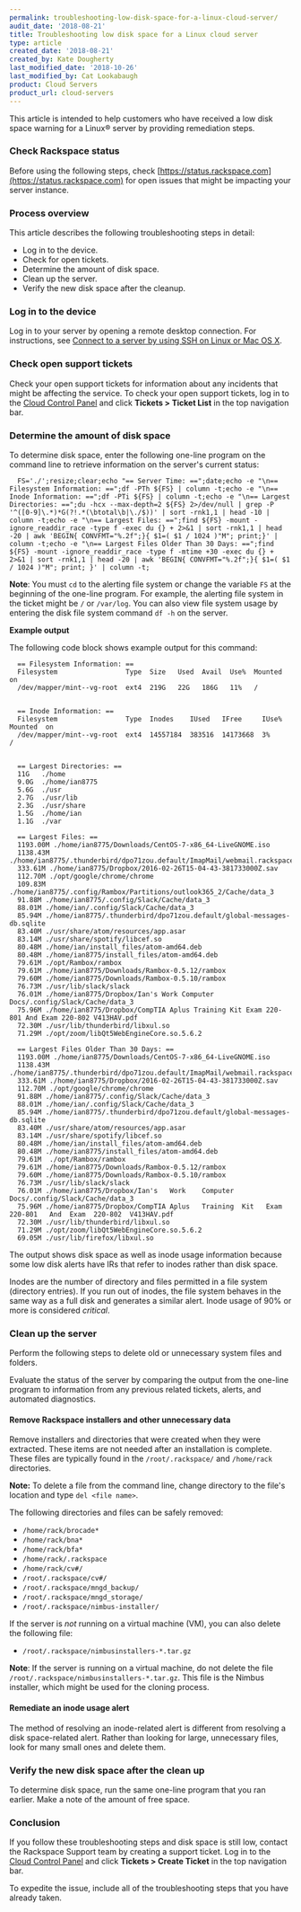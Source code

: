 ```yaml
---
permalink: troubleshooting-low-disk-space-for-a-linux-cloud-server/
audit_date: '2018-08-21'
title: Troubleshooting low disk space for a Linux cloud server
type: article
created_date: '2018-08-21'
created_by: Kate Dougherty
last_modified_date: '2018-10-26'
last_modified_by: Cat Lookabaugh
product: Cloud Servers
product_url: cloud-servers
---
```


 This article is intended to help customers who have received a low disk space
 warning for a Linux&reg; server by providing remediation steps.

### Check Rackspace status

Before using the following steps, check
[https://status.rackspace.com](https://status.rackspace.com) for open issues
that might be impacting your server instance.

### Process overview

This article describes the following troubleshooting steps in detail:

- Log in to the device.
- Check for open tickets.
- Determine the amount of disk space.
- Clean up the server.
- Verify the new disk space after the cleanup.

### Log in to the device

Log in to your server by opening a remote desktop connection. For instructions,
see [Connect to a server by using SSH on Linux or Mac OS
X](/how-to/connecting-to-a-server-using-ssh-on-linux-or-mac-os/).

### Check open support tickets

Check your open support tickets for information about any incidents that might
be affecting the service. To check your open support tickets, log in to the
[Cloud Control Panel](https://login.rackspace.com/) and click **Tickets >
Ticket List** in the top navigation bar.

### Determine the amount of disk space

To determine disk space, enter the following one-line program on the command
line to retrieve information on the server's current status:

      FS='./';resize;clear;echo "== Server Time: ==";date;echo -e "\n== Filesystem Information: ==";df -PTh ${FS} | column -t;echo -e "\n== Inode Information: ==";df -PTi ${FS} | column -t;echo -e "\n== Largest Directories: ==";du -hcx --max-depth=2 ${FS} 2>/dev/null | grep -P '^([0-9]\.*)*G(?!.*(\btotal\b|\./$))' | sort -rnk1,1 | head -10 | column -t;echo -e "\n== Largest Files: ==";find ${FS} -mount -ignore_readdir_race -type f -exec du {} + 2>&1 | sort -rnk1,1 | head -20 | awk 'BEGIN{ CONVFMT="%.2f";}{ $1=( $1 / 1024 )"M"; print;}' | column -t;echo -e "\n== Largest Files Older Than 30 Days: ==";find ${FS} -mount -ignore_readdir_race -type f -mtime +30 -exec du {} + 2>&1 | sort -rnk1,1 | head -20 | awk 'BEGIN{ CONVFMT="%.2f";}{ $1=( $1 / 1024 )"M"; print; }' | column -t;

**Note**: You must `cd` to the alerting file system or change the variable
`FS` at the beginning of the one-line program. For example, the alerting file
system in the ticket might be `/` or `/var/log`. You can also view file system
usage by entering the disk file system command `df -h` on the server.

**Example output**

The following code block shows example output for this command:

      == Filesystem Information: ==
      Filesystem                 Type  Size   Used  Avail  Use%  Mounted on
      /dev/mapper/mint--vg-root  ext4  219G   22G   186G   11%   /


      == Inode Information: ==
      Filesystem                 Type  Inodes    IUsed   IFree     IUse%  Mounted  on
      /dev/mapper/mint--vg-root  ext4  14557184  383516  14173668  3%     /


      == Largest Directories: ==
      11G   ./home
      9.0G  ./home/ian8775
      5.6G  ./usr
      2.7G  ./usr/lib
      2.3G  ./usr/share
      1.5G  ./home/ian
      1.1G  ./var

      == Largest Files: ==
      1193.00M ./home/ian8775/Downloads/CentOS-7-x86_64-LiveGNOME.iso
      1138.43M ./home/ian8775/.thunderbird/dpo71zou.default/ImapMail/webmail.rackspace.com/INBOX
      333.61M ./home/ian8775/Dropbox/2016-02-26T15-04-43-381733000Z.sav
      112.70M ./opt/google/chrome/chrome
      109.83M ./home/ian8775/.config/Rambox/Partitions/outlook365_2/Cache/data_3
      91.88M ./home/ian8775/.config/Slack/Cache/data_3
      88.01M ./home/ian/.config/Slack/Cache/data_3
      85.94M ./home/ian8775/.thunderbird/dpo71zou.default/global-messages-db.sqlite
      83.40M ./usr/share/atom/resources/app.asar
      83.14M ./usr/share/spotify/libcef.so
      80.48M ./home/ian/install_files/atom-amd64.deb
      80.48M ./home/ian8775/install_files/atom-amd64.deb
      79.61M ./opt/Rambox/rambox
      79.61M ./home/ian8775/Downloads/Rambox-0.5.12/rambox
      79.60M ./home/ian8775/Downloads/Rambox-0.5.10/rambox
      76.73M ./usr/lib/slack/slack
      76.01M ./home/ian8775/Dropbox/Ian's Work Computer Docs/.config/Slack/Cache/data_3
      75.96M ./home/ian8775/Dropbox/CompTIA Aplus Training Kit Exam 220-801 And Exam 220-802 V413HAV.pdf
      72.30M ./usr/lib/thunderbird/libxul.so
      71.29M ./opt/zoom/libQt5WebEngineCore.so.5.6.2

      == Largest Files Older Than 30 Days: ==
      1193.00M ./home/ian8775/Downloads/CentOS-7-x86_64-LiveGNOME.iso
      1138.43M ./home/ian8775/.thunderbird/dpo71zou.default/ImapMail/webmail.rackspace.com/INBOX
      333.61M ./home/ian8775/Dropbox/2016-02-26T15-04-43-381733000Z.sav
      112.70M ./opt/google/chrome/chrome
      91.88M ./home/ian8775/.config/Slack/Cache/data_3
      88.01M ./home/ian/.config/Slack/Cache/data_3
      85.94M ./home/ian8775/.thunderbird/dpo71zou.default/global-messages-db.sqlite
      83.40M ./usr/share/atom/resources/app.asar
      83.14M ./usr/share/spotify/libcef.so
      80.48M ./home/ian/install_files/atom-amd64.deb
      80.48M ./home/ian8775/install_files/atom-amd64.deb
      79.61M  ./opt/Rambox/rambox
      79.61M ./home/ian8775/Downloads/Rambox-0.5.12/rambox
      79.60M ./home/ian8775/Downloads/Rambox-0.5.10/rambox
      76.73M ./usr/lib/slack/slack
      76.01M ./home/ian8775/Dropbox/Ian's	Work	Computer	Docs/.config/Slack/Cache/data_3
      75.96M ./home/ian8775/Dropbox/CompTIA	Aplus	Training  Kit	Exam  220-801	And  Exam  220-802  V413HAV.pdf
      72.30M ./usr/lib/thunderbird/libxul.so
      71.29M ./opt/zoom/libQt5WebEngineCore.so.5.6.2
      69.05M ./usr/lib/firefox/libxul.so

The output shows disk space as well as inode usage information because some
low disk alerts have IRs that refer to inodes rather than disk space.

Inodes are the number of directory and files permitted in a file system
(directory entries). If you run out of inodes, the file system behaves in the
same way as a full disk and generates a similar alert. Inode usage of 90% or
more is considered _critical_.

### Clean up the server

Perform the following steps to delete old or unnecessary system files and
folders.

Evaluate the status of the server by comparing the output from the one-line
program to information from any previous related tickets, alerts, and automated
diagnostics.

#### Remove Rackspace installers and other unnecessary data

Remove installers and directories that were created when they were extracted.
These items are not needed after an installation is complete. These files are
typically found in the `/root/.rackspace/` and `/home/rack` directories.

**Note:** To delete a file from the command line, change directory to the
file's location and type `del <file name>`.

The following directories and files can be safely removed:

- `/home/rack/brocade*`
- `/home/rack/bna*`
- `/home/rack/bfa*`
- `/home/rack/.rackspace`
- `/home/rack/cv#/`
- `/root/.rackspace/cv#/`
- `/root/.rackspace/mngd_backup/`
- `/root/.rackspace/mngd_storage/`
- `/root/.rackspace/nimbus-installer/`

If the server is _not_ running on a virtual machine (VM), you can also
delete the following file:

- `/root/.rackspace/nimbusinstallers-*.tar.gz`

**Note**: If the server is running on a virtual machine, do not delete the
file `/root/.rackspace/nimbusinstallers-*.tar.gz`. This file is the Nimbus
installer, which might be used for the cloning process.

#### Remediate an inode usage alert

The method of resolving an inode-related alert is different from resolving a
disk space-related alert. Rather than looking for large, unnecessary files,
look for many small ones and delete them.

### Verify the new disk space after the clean up

To determine disk space, run the same one-line program that you ran earlier.
Make a note of the amount of free space.

### Conclusion

If you follow these troubleshooting steps and disk space is still low,
contact the Rackspace Support team by creating a support ticket. Log in to the
[Cloud Control Panel](https://login.rackspace.com/) and click **Tickets >
Create Ticket** in the top navigation bar.

To expedite the issue, include all of the troubleshooting steps that you have
already taken.
